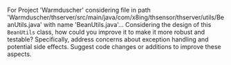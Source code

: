 For Project 'Warmduscher' considering file in path 'Warmduscher/thserver/src/main/java/com/x8ing/thsensor/thserver/utils/BeanUtils.java' with name 'BeanUtils.java'... 
Considering the design of this `BeanUtils` class, how could you improve it to make it more robust and testable? Specifically, address concerns about exception handling and potential side effects. Suggest code changes or additions to improve these aspects.